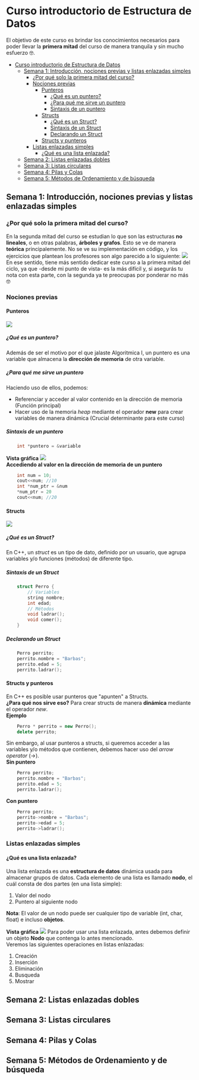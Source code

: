# Curso introductorio de Estructura de Datos
El objetivo de este curso es brindar los conocimientos necesarios para poder llevar la **primera mitad** del curso de manera tranquila y sin mucho esfuerzo 🤓. 
- [Curso introductorio de Estructura de Datos](#curso-introductorio-de-estructura-de-datos)
  - [Semana 1: Introducción, nociones previas y listas enlazadas simples](#semana-1-introducción-nociones-previas-y-listas-enlazadas-simples)
    - [¿Por qué solo la primera mitad del curso?](#por-qué-solo-la-primera-mitad-del-curso)
    - [Nociones previas](#nociones-previas)
      - [Punteros](#punteros)
        - [¿Qué es un puntero?](#qué-es-un-puntero)
        - [¿Para qué me sirve un puntero](#para-qué-me-sirve-un-puntero)
        - [Sintaxis de un puntero](#sintaxis-de-un-puntero)
      - [Structs](#structs)
        - [¿Qué es un Struct?](#qué-es-un-struct)
        - [Sintaxis de un Struct](#sintaxis-de-un-struct)
        - [Declarando un Struct](#declarando-un-struct)
      - [Structs y punteros](#structs-y-punteros)
    - [Listas enlazadas simples](#listas-enlazadas-simples)
      - [¿Qué es una lista enlazada?](#qué-es-una-lista-enlazada)
  - [Semana 2: Listas enlazadas dobles](#semana-2-listas-enlazadas-dobles)
  - [Semana 3: Listas circulares](#semana-3-listas-circulares)
  - [Semana 4: Pilas y Colas](#semana-4-pilas-y-colas)
  - [Semana 5: Métodos de Ordenamiento y de búsqueda](#semana-5-métodos-de-ordenamiento-y-de-búsqueda)

## Semana 1: Introducción, nociones previas y listas enlazadas simples
### ¿Por qué solo la primera mitad del curso?
En la segunda mitad del curso se estudian lo que son las estructuras **no lineales**, o en otras palabras, **árboles y grafos**. Esto se ve de manera **teórica** principalemente. No se ve su implementación en código, y los ejercicios que plantean los profesores son algo parecido a lo siguiente:
![](images/week-1/examen-final.png)  
En ese sentido, tiene más sentido dedicar este curso a la primera mitad del ciclo, ya que -desde mi punto de vista- es la más difícil y, si asegurás tu nota con esta parte, con la segunda ya te preocupas por ponderar no más 🤓
### Nociones previas
#### Punteros
![](images/week-1/pointers-meme.png)  
#####  ¿Qué es un puntero?
Además de ser el motivo por el que jalaste Algoritmica I, un puntero es una variable que almacena la **dirección de memoria** de otra variable.  
##### ¿Para qué me sirve un puntero
Haciendo uso de ellos, podemos: 
- Referenciar y acceder al valor contenido en la dirección de memoria (Función principal)
- Hacer uso de la memoria *heap* mediante el operador **new** para crear variables de manera dinámica (Crucial determinante para este curso)  
##### Sintaxis de un puntero

```c++
    int *puntero = &variable
```
**Vista gráfica**
![](images/week-1/puntero-visual.png)  
**Accediendo al valor en la dirección de memoria de un puntero**
```c++
    int num = 10;
    cout<<num; //10
    int *num_ptr = &num
    *num_ptr = 20
    cout<<num; //20
```
#### Structs
![](images/week-1/oop.png)  
##### ¿Qué es un Struct?  
En C++, un *struct* es un tipo de dato, definido por un usuario, que agrupa variables y/o funciones (métodos) de diferente tipo.  
##### Sintaxis de un Struct

```c++
    struct Perro {
        // Variables
        string nombre;
        int edad;
        // Métodos
        void ladrar();
        void comer();
    }
```
##### Declarando un Struct
```c++
    Perro perrito;
    perrito.nombre = "Barbas";
    perrito.edad = 5;
    perrito.ladrar();
```
#### Structs y punteros
En C++ es posible usar punteros que "apunten" a Structs.  
**¿Para qué nos sirve eso?**  Para crear structs de manera **dinámica** mediante el operador *new*.  
**Ejemplo**
```c++
    Perro * perrito = new Perro();
    delete perrito;
```
Sin embargo, al usar punteros a structs, si queremos acceder a las variables y/o métodos que contienen, debemos hacer uso del *arrow operator* (->).  
**Sin puntero**
```c++
    Perro perrito;
    perrito.nombre = "Barbas";
    perrito.edad = 5;
    perrito.ladrar();
```
**Con puntero**
```c++
    Perro perrito;
    perrito->nombre = "Barbas";
    perrito->edad = 5;
    perrito->ladrar();
```
### Listas enlazadas simples
#### ¿Qué es una lista enlazada?
Una lista enlazada es una **estructura de datos** dinámica usada para almacenar grupos de datos. Cada elemento de una lista es llamado **nodo**, el cuál consta de dos partes (en una lista simple):
1. Valor del nodo
2. Puntero al siguiente nodo  
   
**Nota**: El valor de un nodo puede ser cualquier tipo de variable (int, char, float) e incluso **objetos**.

**Vista gráfica**
![](images/week-1/linked-list.png)
Para poder usar una lista enlazada, antes debemos definir un objeto **Nodo** que contenga lo antes mencionado.  
Veremos las siguientes operaciones en listas enlazadas:  
   1. Creación
   2. Inserción
   3. Eliminación
   4. Busqueda
   5. Mostrar
   
## Semana 2: Listas enlazadas dobles
## Semana 3: Listas circulares
## Semana 4: Pilas y Colas
## Semana 5: Métodos de Ordenamiento y de búsqueda